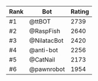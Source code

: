 Rank|Bot|Rating
---|---|---
#1|@ttBOT|2739
#2|@RaspFish|2640
#3|@NilatacBot|2420
#4|@anti-bot|2256
#5|@CatNail|2173
#6|@pawnrobot|1954
